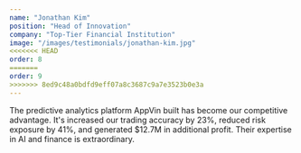 ```yaml
---
name: "Jonathan Kim"
position: "Head of Innovation"
company: "Top-Tier Financial Institution"
image: "/images/testimonials/jonathan-kim.jpg"
<<<<<<< HEAD
order: 8
=======
order: 9
>>>>>>> 8ed9c48a0bdfd9eff07a8c3687c9a7e3523b0e3a
---
```


The predictive analytics platform AppVin built has become our competitive advantage. It's increased our trading accuracy by 23%, reduced risk exposure by 41%, and generated $12.7M in additional profit. Their expertise in AI and finance is extraordinary.
